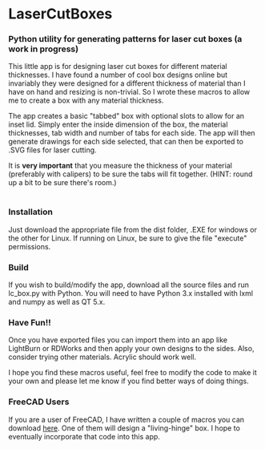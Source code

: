 # LaserCutBoxes
### Python utility for generating patterns for laser cut boxes (a work in progress)

This little app is for designing laser cut boxes for different material thicknesses.
I have found a number of cool box designs online but invariably they were designed for a different thickness
of material than I have on hand and resizing is non-trivial. So I wrote these macros to allow me to create a box
with any material thickness.

The app creates a basic "tabbed" box with optional slots to allow for an inset lid. Simply 
enter the inside dimension of the box, the material thicknesses, tab width and number of tabs for each side. 
The app will then generate drawings for each side selected, that can then be exported to .SVG files for 
laser cutting.

It is **very important** that you measure the thickness of your material (preferably with calipers) 
to be sure the tabs will fit together. (HINT: round up a bit to be sure there's room.)</br></br>

### Installation
Just download the appropriate file from the dist folder, .EXE for windows or the other for Linux. 
If running on Linux, be sure to give the file "execute" permissions.

### Build
If you wish to build/modify the app, download all the source files and run lc_box.py with Python. 
You will need to have Python 3.x installed with lxml and numpy as well as QT 5.x.

### Have Fun!!
Once you have exported files you can import them into an app like LightBurn or RDWorks and then
apply your own designs to the sides. 
Also, consider trying other materials. Acrylic should work well.

I hope you find these macros useful, feel free to modify the code to make it your own and please let 
me know if you find better ways of doing things.

### FreeCAD Users
If you are a user of FreeCAD, I have written a couple of macros you can download 
[here](https://github.com/gharley/FreeCAD_Macros). One of them will 
design a "living-hinge" box.  I hope to eventually incorporate that code into this app.

